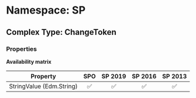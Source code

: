 # Namespace: SP

## Complex Type: ChangeToken

### Properties

**Availability matrix**

Property | SPO | SP 2019 | SP 2016 | SP 2013
----------|:---:|:-------:|:-------:|:-------:
StringValue (Edm.String) | ✅ | ✅ | ✅ | ✅